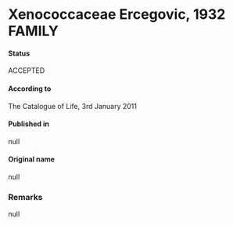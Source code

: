 # Xenococcaceae Ercegovic, 1932 FAMILY

#### Status
ACCEPTED

#### According to
The Catalogue of Life, 3rd January 2011

#### Published in
null

#### Original name
null

### Remarks
null